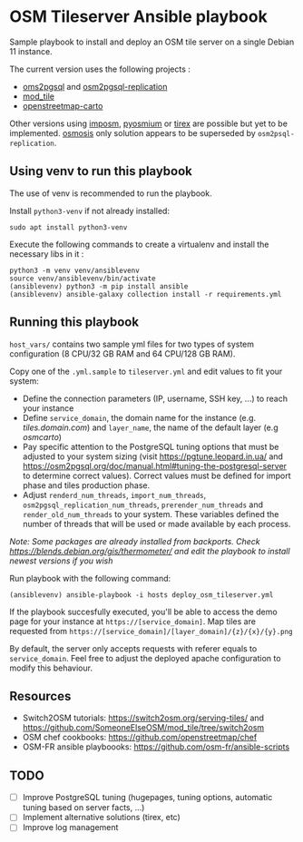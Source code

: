 # OSM Tileserver Ansible playbook

Sample playbook to install and deploy an OSM tile server on a single Debian 11 instance.

The current version uses the following projects :
* [oms2pgsql](https://osm2pgsql.org/) and [osm2pgsql-replication](https://osm2pgsql.org/doc/manual.html#keeping-the-database-up-to-date-with-osm2pgsql-replication)
* [mod_tile](https://github.com/openstreetmap/mod_tile)
* [openstreetmap-carto](https://github.com/gravitystorm/openstreetmap-carto)

Other versions using [imposm](https://imposm.org/), [pyosmium](https://osmcode.org/pyosmium/) or [tirex](https://wiki.openstreetmap.org/wiki/Tirex) are possible but yet to be implemented. [osmosis](https://github.com/openstreetmap/osmosis) only solution appears to be superseded by `osm2psql-replication`.


## Using venv to run this playbook

The use of venv is recommended to run the playbook.  

Install `python3-venv` if not already installed:

```
sudo apt install python3-venv
```

Execute the following commands to create a virtualenv and install the necessary libs in it :

```
python3 -m venv venv/ansiblevenv
source venv/ansiblevenv/bin/activate
(ansiblevenv) python3 -m pip install ansible
(ansiblevenv) ansible-galaxy collection install -r requirements.yml
```

## Running this playbook

`host_vars/` contains two sample yml files for two types of system configuration (8 CPU/32 GB RAM and 64 CPU/128 GB RAM).  

Copy one of the `.yml.sample` to `tileserver.yml` and edit values to fit your system:
* Define the connection parameters (IP, username, SSH key, ...) to reach your instance
* Define `service_domain`, the domain name for the instance (e.g. _tiles.domain.com_)  and `layer_name`, the name of the default layer (e.g _osmcarto_)
* Pay specific attention to the PostgreSQL tuning options that must be adjusted to your system sizing (visit https://pgtune.leopard.in.ua/ and https://osm2pgsql.org/doc/manual.html#tuning-the-postgresql-server to determine correct values). Correct values must be defined for import phase and tiles production phase.
* Adjust `renderd_num_threads`, `import_num_threads`, `osm2pgsql_replication_num_threads`, `prerender_num_threads` and `render_old_num_threads` to your system. These variables defined the number of threads that will be used or made available by each process.

_Note: Some packages are already installed from backports. Check https://blends.debian.org/gis/thermometer/ and edit the playbook to install newest versions if you wish_

Run playbook with the following command:

```
(ansiblevenv) ansible-playbook -i hosts deploy_osm_tileserver.yml
```

If the playbook succesfully executed, you'll be able to access the demo page for your instance at `https://[service_domain]`. Map tiles are requested from `https://[service_domain]/[layer_domain]/{z}/{x}/{y}.png`

By default, the server only accepts requests with referer equals to `service_domain`. Feel free to adjust the deployed apache configuration to modify this behaviour. 

## Resources 

* Switch2OSM tutorials: https://switch2osm.org/serving-tiles/ and https://github.com/SomeoneElseOSM/mod_tile/tree/switch2osm
* OSM chef cookbooks: https://github.com/openstreetmap/chef
* OSM-FR ansible playboooks: https://github.com/osm-fr/ansible-scripts

## TODO

- [ ] Improve PostgreSQL tuning (hugepages, tuning options, automatic tuning based on server facts, ...)
- [ ] Implement alternative solutions (tirex, etc)
- [ ] Improve log management
